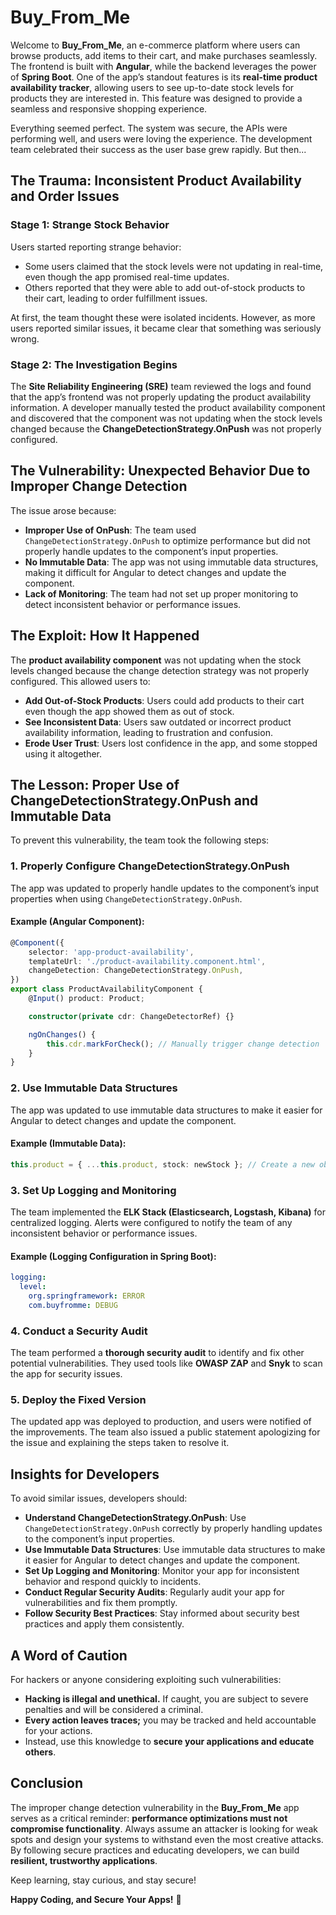 # Buy_From_Me

Welcome to **Buy_From_Me**, an e-commerce platform where users can browse products, add items to their cart, and make purchases seamlessly. The frontend is built with **Angular**, while the backend leverages the power of **Spring Boot**. One of the app’s standout features is its **real-time product availability tracker**, allowing users to see up-to-date stock levels for products they are interested in. This feature was designed to provide a seamless and responsive shopping experience.

Everything seemed perfect. The system was secure, the APIs were performing well, and users were loving the experience. The development team celebrated their success as the user base grew rapidly. But then...

## The Trauma: Inconsistent Product Availability and Order Issues

### Stage 1: Strange Stock Behavior
Users started reporting strange behavior:

- Some users claimed that the stock levels were not updating in real-time, even though the app promised real-time updates.
- Others reported that they were able to add out-of-stock products to their cart, leading to order fulfillment issues.

At first, the team thought these were isolated incidents. However, as more users reported similar issues, it became clear that something was seriously wrong.

### Stage 2: The Investigation Begins
The **Site Reliability Engineering (SRE)** team reviewed the logs and found that the app’s frontend was not properly updating the product availability information. A developer manually tested the product availability component and discovered that the component was not updating when the stock levels changed because the **ChangeDetectionStrategy.OnPush** was not properly configured.

## The Vulnerability: Unexpected Behavior Due to Improper Change Detection
The issue arose because:

- **Improper Use of OnPush**: The team used `ChangeDetectionStrategy.OnPush` to optimize performance but did not properly handle updates to the component’s input properties.
- **No Immutable Data**: The app was not using immutable data structures, making it difficult for Angular to detect changes and update the component.
- **Lack of Monitoring**: The team had not set up proper monitoring to detect inconsistent behavior or performance issues.

## The Exploit: How It Happened
The **product availability component** was not updating when the stock levels changed because the change detection strategy was not properly configured. This allowed users to:

- **Add Out-of-Stock Products**: Users could add products to their cart even though the app showed them as out of stock.
- **See Inconsistent Data**: Users saw outdated or incorrect product availability information, leading to frustration and confusion.
- **Erode User Trust**: Users lost confidence in the app, and some stopped using it altogether.

## The Lesson: Proper Use of ChangeDetectionStrategy.OnPush and Immutable Data
To prevent this vulnerability, the team took the following steps:

### 1. Properly Configure ChangeDetectionStrategy.OnPush
The app was updated to properly handle updates to the component’s input properties when using `ChangeDetectionStrategy.OnPush`.

#### Example (Angular Component):

```typescript
@Component({
    selector: 'app-product-availability',
    templateUrl: './product-availability.component.html',
    changeDetection: ChangeDetectionStrategy.OnPush,
})
export class ProductAvailabilityComponent {
    @Input() product: Product;

    constructor(private cdr: ChangeDetectorRef) {}

    ngOnChanges() {
        this.cdr.markForCheck(); // Manually trigger change detection
    }
}
```

### 2. Use Immutable Data Structures
The app was updated to use immutable data structures to make it easier for Angular to detect changes and update the component.

#### Example (Immutable Data):

```typescript
this.product = { ...this.product, stock: newStock }; // Create a new object with updated stock
```

### 3. Set Up Logging and Monitoring
The team implemented the **ELK Stack (Elasticsearch, Logstash, Kibana)** for centralized logging. Alerts were configured to notify the team of any inconsistent behavior or performance issues.

#### Example (Logging Configuration in Spring Boot):

```yaml
logging:
  level:
    org.springframework: ERROR
    com.buyfromme: DEBUG
```

### 4. Conduct a Security Audit
The team performed a **thorough security audit** to identify and fix other potential vulnerabilities. They used tools like **OWASP ZAP** and **Snyk** to scan the app for security issues.

### 5. Deploy the Fixed Version
The updated app was deployed to production, and users were notified of the improvements. The team also issued a public statement apologizing for the issue and explaining the steps taken to resolve it.

## Insights for Developers
To avoid similar issues, developers should:

- **Understand ChangeDetectionStrategy.OnPush**: Use `ChangeDetectionStrategy.OnPush` correctly by properly handling updates to the component’s input properties.
- **Use Immutable Data Structures**: Use immutable data structures to make it easier for Angular to detect changes and update the component.
- **Set Up Logging and Monitoring**: Monitor your app for inconsistent behavior and respond quickly to incidents.
- **Conduct Regular Security Audits**: Regularly audit your app for vulnerabilities and fix them promptly.
- **Follow Security Best Practices**: Stay informed about security best practices and apply them consistently.

## A Word of Caution
For hackers or anyone considering exploiting such vulnerabilities:

- **Hacking is illegal and unethical.** If caught, you are subject to severe penalties and will be considered a criminal.
- **Every action leaves traces;** you may be tracked and held accountable for your actions.
- Instead, use this knowledge to **secure your applications and educate others**.

## Conclusion
The improper change detection vulnerability in the **Buy_From_Me** app serves as a critical reminder: **performance optimizations must not compromise functionality**. Always assume an attacker is looking for weak spots and design your systems to withstand even the most creative attacks. By following secure practices and educating developers, we can build **resilient, trustworthy applications**.

Keep learning, stay curious, and stay secure!

**Happy Coding, and Secure Your Apps!** 🚀